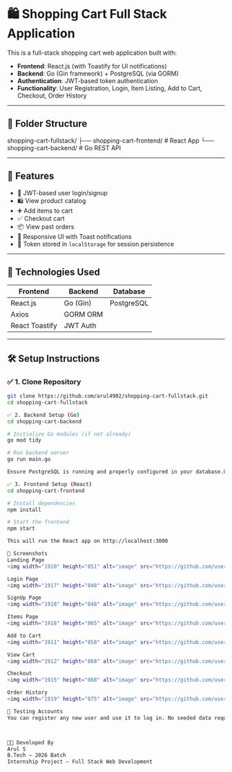 # 🛍️ Shopping Cart Full Stack Application

This is a full-stack shopping cart web application built with:

- **Frontend**: React.js (with Toastify for UI notifications)
- **Backend**: Go (Gin framework) + PostgreSQL (via GORM)
- **Authentication**: JWT-based token authentication
- **Functionality**: User Registration, Login, Item Listing, Add to Cart, Checkout, Order History

---

## 📁 Folder Structure

shopping-cart-fullstack/
├── shopping-cart-frontend/ # React App
└── shopping-cart-backend/ # Go REST API

---

## 🚀 Features

- 🔐 JWT-based user login/signup
- 🛍 View product catalog
- ➕ Add items to cart
- ✅ Checkout cart
- 📦 View past orders
- 🎨 Responsive UI with Toast notifications
- 💾 Token stored in `localStorage` for session persistence

---

## 🔧 Technologies Used

| Frontend        | Backend        | Database     |
|----------------|----------------|--------------|
| React.js        | Go (Gin)       | PostgreSQL   |
| Axios           | GORM ORM       |              |
| React Toastify  | JWT Auth       |              |

---

## 🛠️ Setup Instructions

### ✅ 1. Clone Repository

```bash
git clone https://github.com/arul4902/shopping-cart-fullstack.git
cd shopping-cart-fullstack

✅ 2. Backend Setup (Go)
cd shopping-cart-backend

# Initialize Go modules (if not already)
go mod tidy

# Run backend server
go run main.go

Ensure PostgreSQL is running and properly configured in your database.Connect() logic.

✅ 3. Frontend Setup (React)
cd shopping-cart-frontend

# Install dependencies
npm install

# Start the frontend
npm start

This will run the React app on http://localhost:3000

📸 Screenshots
Landing Page
<img width="1910" height="851" alt="image" src="https://github.com/user-attachments/assets/770ee89c-8760-41e2-8256-f53bfa972506" />

Login Page
<img width="1917" height="848" alt="image" src="https://github.com/user-attachments/assets/8b374d0b-fa5e-4881-8573-cddbfea55916" />

SignUp Page
<img width="1918" height="848" alt="image" src="https://github.com/user-attachments/assets/b0d714a6-809a-4d4f-ab6d-8782e4336685" />

Items Page
<img width="1918" height="865" alt="image" src="https://github.com/user-attachments/assets/9c6d9165-4cc5-41aa-bae4-017ddd8b725e" />

Add to Cart
<img width="1911" height="858" alt="image" src="https://github.com/user-attachments/assets/665fdbbb-c3e5-4339-9986-e7edcb94c5f8" />

View Cart
<img width="1912" height="868" alt="image" src="https://github.com/user-attachments/assets/b292b6db-836a-472d-a7e6-00e669068014" />

Checkout
<img width="1915" height="868" alt="image" src="https://github.com/user-attachments/assets/1bf0aa41-57ea-4798-8795-14d2c28d8f96" />

Order History
<img width="1919" height="875" alt="image" src="https://github.com/user-attachments/assets/900aadec-392c-43d2-9ff6-dde51705f04e" />

🧪 Testing Accounts
You can register any new user and use it to log in. No seeded data required.



👨‍💻 Developed By
Arul S
B.Tech – 2026 Batch
Internship Project – Full Stack Web Development

